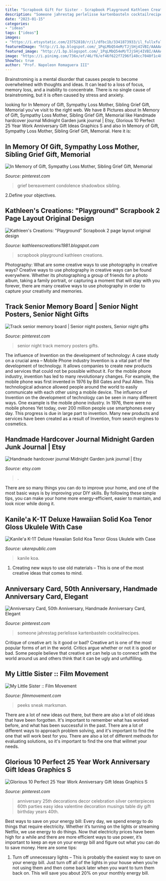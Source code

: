 ```yaml
---
title: "Scrapbook Gift For Sister - Scrapbook Playground Kathleen Creations"
description: "Someone jahrestag perlelisse kartenbasteln cocktailrecipes"
date: "2023-01-15"
categories:
- "ideas"
tags: ["ideas"]
images:
- "https://i.etsystatic.com/23752810/r/il/dfbc1b/3341873933/il_fullxfull.3341873933_mfqn.jpg"
featuredImage: "http://1.bp.blogspot.com/_1PqLMbQ54eM/TJjSHj4IVBI/AAAAAAAAABI/ftch-VQ9R74/s1600/scrapbook+playground+002.jpg"
featured_image: "http://1.bp.blogspot.com/_1PqLMbQ54eM/TJjSHj4IVBI/AAAAAAAAABI/ftch-VQ9R74/s1600/scrapbook+playground+002.jpg"
image: "https://i.pinimg.com/736x/ef/46/f6/ef46f622f7296f140cc7040f1c4867b7.jpg"
ShowToc: true
author: "Prof. Napoleon Romaguera III"
---
```



Brainstroming is a mental disorder that causes people to become overwhelmed with thoughts and ideas. It can lead to a loss of focus, memory loss, and a inability to concentrate. There is no single cause of brainstroming, but it is often caused by stress and anxiety.

	

		
looking for In Memory of Gift, Sympathy Loss Mother, Sibling Grief Gift, Memorial you've visit to the right web. We have 8 Pictures about In Memory of Gift, Sympathy Loss Mother, Sibling Grief Gift, Memorial like Handmade hardcover journal Midnight Garden junk journal | Etsy, Glorious 10 Perfect 25 Year Work Anniversary Gift Ideas Graphics S and also In Memory of Gift, Sympathy Loss Mother, Sibling Grief Gift, Memorial. Here it is:
		
    
## In Memory Of Gift, Sympathy Loss Mother, Sibling Grief Gift, Memorial

<img loading=lazy src="https://i.pinimg.com/736x/32/80/4f/32804fe8612364948009ef020e1e438b.jpg" onerror="this.onerror=null;this.src='https://tse2.mm.bing.net/th?id=OIP.RmvAy5XM1mtM_IB9_hfyewHaJ3&amp;pid=15.1';" alt="In Memory of Gift, Sympathy Loss Mother, Sibling Grief Gift, Memorial">

_Source: pinterest.com_

>grief bereavement condolence shadowbox sibling. 

	

2.Define your objectives.

    
## Kathleen&#039;s Creations: &quot;Playground&quot; Scrapbook 2 Page Layout Original Design

<img loading=lazy src="http://1.bp.blogspot.com/_1PqLMbQ54eM/TJjSHj4IVBI/AAAAAAAAABI/ftch-VQ9R74/s1600/scrapbook+playground+002.jpg" onerror="this.onerror=null;this.src='https://tse2.mm.bing.net/th?id=OIP.tlMYfjZZHEvtls_l-TORZwHaFj&amp;pid=15.1';" alt="Kathleen&#039;s Creations: &quot;Playground&quot; Scrapbook 2 page layout original design">

_Source: kathleenscreations1981.blogspot.com_

>scrapbook playground kathleen creations. 

	

Photography: What are some creative ways to use photography in creative ways?
Creative ways to use photography in creative ways can be found everywhere. Whether its photographing a group of friends for a photo album, taking a family portrait, or capturing a moment that will stay with you forever, there are many creative ways to use photography in order to capture your creativity and memories.

    
## Track Senior Memory Board | Senior Night Posters, Senior Night Gifts

<img loading=lazy src="https://i.pinimg.com/736x/4a/9c/73/4a9c73bfb1a37b037b7dfc24db9773f7.jpg" onerror="this.onerror=null;this.src='https://tse2.mm.bing.net/th?id=OIP.k6U0HaUqjHJuqtzGVb0mKAHaJ3&amp;pid=15.1';" alt="Track senior memory board | Senior night posters, Senior night gifts">

_Source: pinterest.com_

>senior night track memory posters gifts. 

	

The influence of Invention on the development of technology: A case study on a crucial area – Mobile Phone industry
Invention is a vital part of the development of technology. It allows companies to create new products and services that could not be possible without it. For the mobile phone industry, invention has led to many revolutionary changes. For example, the mobile phone was first invented in 1976 by Bill Gates and Paul Allen. This technological advance allowed people around the world to easily communicate with each other using a mobile device.
The influence of Invention on the development of technology can be seen in many different ways. One example is the mobile phone industry. In 1976, there were no mobile phones Yet today, over 200 million people use smartphones every day. This progress is due in large part to invention. Many new products and services have been created as a result of Invention, from search engines to cosmetics.

    
## Handmade Hardcover Journal Midnight Garden Junk Journal | Etsy

<img loading=lazy src="https://i.etsystatic.com/23752810/r/il/dfbc1b/3341873933/il_fullxfull.3341873933_mfqn.jpg" onerror="this.onerror=null;this.src='https://tse4.mm.bing.net/th?id=OIP.DYS1QDkcHXf0ZLwSLz23CAHaFj&amp;pid=15.1';" alt="Handmade hardcover journal Midnight Garden junk journal | Etsy">

_Source: etsy.com_

>. 

	

There are so many things you can do to improve your home, and one of the most basic ways is by improving your DIY skills. By following these simple tips, you can make your home more energy-efficient, easier to maintain, and look nicer while doing it.

    
## Kanile&#039;a K-1T Deluxe Hawaiian Solid Koa Tenor Gloss Ukulele With Case

<img loading=lazy src="https://www.ukerepublic.com/uploads/1/0/8/9/10898479/s451876257136675682_p174_i21_w2048.jpeg" onerror="this.onerror=null;this.src='https://tse2.mm.bing.net/th?id=OIP.1FxBLhS6RUa77PbYWqB22wHaLH&amp;pid=15.1';" alt="Kanile&#039;a K-1T Deluxe Hawaiian Solid Koa Tenor Gloss Ukulele with Case">

_Source: ukerepublic.com_

>kanile koa. 

	

1. Creating new ways to use old materials – This is one of the most creative ideas that comes to mind.

    
## Anniversary Card, 50th Anniversary, Handmade Anniversary Card, Elegant

<img loading=lazy src="https://i.pinimg.com/736x/b4/e7/c8/b4e7c8d110045fbaf816813a9685073c.jpg" onerror="this.onerror=null;this.src='https://tse1.mm.bing.net/th?id=OIP.RS4WZobS5pA2S6v54k9Z2QHaJ4&amp;pid=15.1';" alt="Anniversary Card, 50th Anniversary, Handmade Anniversary Card, Elegant">

_Source: pinterest.com_

>someone jahrestag perlelisse kartenbasteln cocktailrecipes. 

	

Critique of creative art: Is it good or bad?
Creative art is one of the most popular forms of art in the world. Critics argue whether or not it is good or bad. Some people believe that creative art can help us to connect with the world around us and others think that it can be ugly and unfulfilling.

    
## My Little Sister :: Film Movement

<img loading=lazy src="http://filmmovement.com/userFiles/uploads/films/my-little-sister/my-little-sister_oscar-poster.jpg" onerror="this.onerror=null;this.src='https://tse3.mm.bing.net/th?id=OIP.rwRILzaLbcOemURbGlzvyQHaK-&amp;pid=15.1';" alt="My Little Sister :: Film Movement">

_Source: filmmovement.com_

>peeks sneak marksman. 

	

There are a lot of new ideas out there, but there are also a lot of old ideas that have been forgotten. It's important to remember what has worked before, and what has been successful in the past. There are a lot of different ways to approach problem solving, and it's important to find the one that will work best for you. There are also a lot of different methods for evaluating solutions, so it's important to find the one that willmet your needs.

    
## Glorious 10 Perfect 25 Year Work Anniversary Gift Ideas Graphics S

<img loading=lazy src="https://i.pinimg.com/736x/ef/46/f6/ef46f622f7296f140cc7040f1c4867b7.jpg" onerror="this.onerror=null;this.src='https://tse3.mm.bing.net/th?id=OIP.xyNCZpBPJkruJE6kqlN2qAHaLH&amp;pid=15.1';" alt="Glorious 10 Perfect 25 Year Work Anniversary Gift Ideas Graphics S">

_Source: pinterest.com_

>anniversary 25th decorations decor celebration silver centerpieces 60th parties easy idea valentine decoration musings table diy gift birthday years 40th. 

	

Best ways to save on your energy bill:
Every day, we spend energy to do things that require electricity. Whether it’s turning on the lights or streaming Netflix, we use energy to do things. Now that electricity prices have been high for a while and there are more efficient ways to use power, it’s important to keep an eye on your energy bill and figure out what you can do to save money. Here are some tips: 
1. Turn off unnecessary lights – This is probably the easiest way to save on your energy bill. Just turn off all of the lights in your house when you’re not using them and then come back later when you want to turn them back on. This will save you about 20% on your monthly energy bill. 

